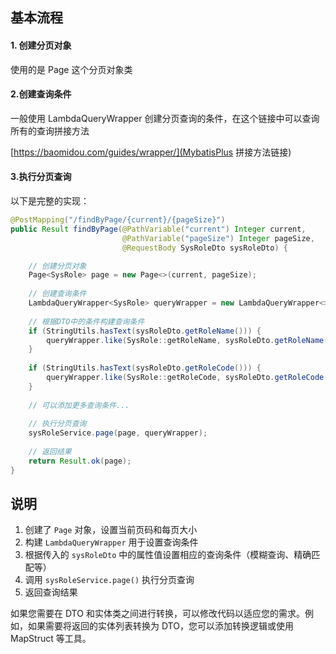 ## 基本流程

#### 1. 创建分页对象

使用的是  Page 这个分页对象类

#### 2.创建查询条件

一般使用 LambdaQueryWrapper 创建分页查询的条件，在这个链接中可以查询所有的查询拼接方法

[https://baomidou.com/guides/wrapper/](MybatisPlus 拼接方法链接)

#### 3.执行分页查询
以下是完整的实现：

```java
@PostMapping("/findByPage/{current}/{pageSize}")
public Result findByPage(@PathVariable("current") Integer current,
                         @PathVariable("pageSize") Integer pageSize,
                         @RequestBody SysRoleDto sysRoleDto) {

    // 创建分页对象
    Page<SysRole> page = new Page<>(current, pageSize);
    
    // 创建查询条件
    LambdaQueryWrapper<SysRole> queryWrapper = new LambdaQueryWrapper<>();
    
    // 根据DTO中的条件构建查询条件
    if (StringUtils.hasText(sysRoleDto.getRoleName())) {
        queryWrapper.like(SysRole::getRoleName, sysRoleDto.getRoleName());
    }
    
    if (StringUtils.hasText(sysRoleDto.getRoleCode())) {
        queryWrapper.like(SysRole::getRoleCode, sysRoleDto.getRoleCode());
    }
    
    // 可以添加更多查询条件...
    
    // 执行分页查询
    sysRoleService.page(page, queryWrapper);
    
    // 返回结果
    return Result.ok(page);
}
```

## 说明

1. 创建了 `Page` 对象，设置当前页码和每页大小
2. 构建 `LambdaQueryWrapper` 用于设置查询条件
3. 根据传入的 `sysRoleDto` 中的属性值设置相应的查询条件（模糊查询、精确匹配等）
4. 调用 `sysRoleService.page()` 执行分页查询
5. 返回查询结果

如果您需要在 DTO 和实体类之间进行转换，可以修改代码以适应您的需求。例如，如果需要将返回的实体列表转换为 DTO，您可以添加转换逻辑或使用 MapStruct 等工具。